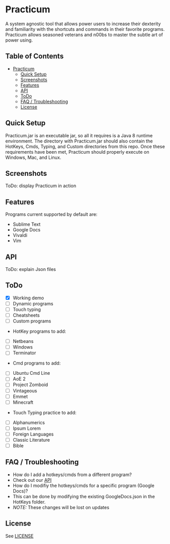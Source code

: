# Practicum
A system agnostic tool that allows power users to increase their dexterity and familiarity with the shortcuts and commands in their favorite programs. Practicum allows seasoned veterans and n00bs to master the subtle art of power using.


## Table of Contents
 - [Practicum](#practicum)
	- [Quick Setup](#quick-setup)
	- [Screenshots](#screenshots)
	- [Features](#features)
	- [API](#api)
	- [ToDo](#todo)
	- [FAQ / Troubleshooting](#faq--troubleshooting)
	- [License](#license)


## Quick Setup
Practicum.jar is an executable jar, so all it requires is a Java 8 runtime environment. The directory with Practicum.jar should also contain the HotKeys, Cmds, Typing, and Custom directories from this repo. Once these requirements have been met, Practicum should properly execute on Windows, Mac, and Linux.

## Screenshots
ToDo: display Practicum in action

## Features
Programs current supported by default are:
 * Sublime Text
 * Google Docs
 * Vivaldi
 * Vim

## API
ToDo: explain Json files

## ToDo

* [x] Working demo
* [ ] Dynamic programs
* [ ] Touch typing 
* [ ] Cheatsheets
* [ ] Custom programs
* HotKey programs to add:
 * [ ] Netbeans
 * [ ] Windows
 * [ ] Terminator
* Cmd programs to add:
 * [ ] Ubuntu Cmd Line
 * [ ] AoE 2
 * [ ] Project Zomboid
 * [ ] Vintageous
 * [ ] Emmet
 * [ ] Minecraft
* Touch Typing practice to add:
 * [ ] Alphanumerics
 * [ ] Ipsum Lorem
 * [ ] Foreign Languages
 * [ ] Classic Literature
 * [ ] Bible

## FAQ / Troubleshooting

* How do I add a hotkeys/cmds from a different program?
 * Check out our [API](#api)
* How do I modifiy the hotkeys/cmds for a specific program (Google Docs)?
 * This can be done by modifying the existing GoogleDocs.json in the HotKeys folder.
 * _NOTE:_ These changes will be lost on updates

## License

See [LICENSE](LICENSE)

<!---
Link References
-->

[nerd-fonts]:https://github.com/ryanoasis/nerd-fonts
